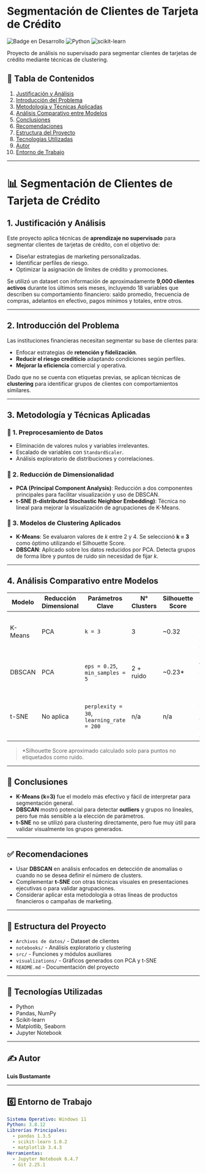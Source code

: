 # Segmentación de Clientes de Tarjeta de Crédito

![Badge en Desarrollo](https://img.shields.io/badge/Estado-✔%20Activo-brightgreen) 
![Python](https://img.shields.io/badge/Python-3.8%2B-blue)
![scikit-learn](https://img.shields.io/badge/scikit--learn-1.0.2-orange)

Proyecto de análisis no supervisado para segmentar clientes de tarjetas de crédito mediante técnicas de clustering.

## 📌 Tabla de Contenidos
1. [Justificación y Análisis](#1-justificación-y-análisis)  
2. [Introducción del Problema](#2-introducción-del-problema)  
3. [Metodología y Técnicas Aplicadas](#3-metodología-y-técnicas-aplicadas)  
4. [Análisis Comparativo entre Modelos](#4-análisis-comparativo-entre-modelos)  
5. [Conclusiones](#conclusiones)  
6. [Recomendaciones](#recomendaciones)  
7. [Estructura del Proyecto](#estructura-del-proyecto)  
8. [Tecnologías Utilizadas](#tecnologías-utilizadas)  
9. [Autor](#autor)  
10. [Entorno de Trabajo](#entorno-de-trabajo)

---

# 📊 Segmentación de Clientes de Tarjeta de Crédito

## 1. Justificación y Análisis

Este proyecto aplica técnicas de **aprendizaje no supervisado** para segmentar clientes de tarjetas de crédito, con el objetivo de:

- Diseñar estrategias de marketing personalizadas.
- Identificar perfiles de riesgo.
- Optimizar la asignación de límites de crédito y promociones.

Se utilizó un dataset con información de aproximadamente **9,000 clientes activos** durante los últimos seis meses, incluyendo 18 variables que describen su comportamiento financiero: saldo promedio, frecuencia de compras, adelantos en efectivo, pagos mínimos y totales, entre otros.

---

## 2. Introducción del Problema

Las instituciones financieras necesitan segmentar su base de clientes para:

- Enfocar estrategias de **retención y fidelización**.
- **Reducir el riesgo crediticio** adaptando condiciones según perfiles.
- **Mejorar la eficiencia** comercial y operativa.

Dado que no se cuenta con etiquetas previas, se aplican técnicas de **clustering** para identificar grupos de clientes con comportamientos similares.

---

## 3. Metodología y Técnicas Aplicadas

### 📌 1. Preprocesamiento de Datos
- Eliminación de valores nulos y variables irrelevantes.
- Escalado de variables con `StandardScaler`.
- Análisis exploratorio de distribuciones y correlaciones.

### 📌 2. Reducción de Dimensionalidad
- **PCA (Principal Component Analysis)**: Reducción a dos componentes principales para facilitar visualización y uso de DBSCAN.
- **t-SNE (t-distributed Stochastic Neighbor Embedding)**: Técnica no lineal para mejorar la visualización de agrupaciones de K-Means.

### 📌 3. Modelos de Clustering Aplicados
- **K-Means**: Se evaluaron valores de *k* entre 2 y 4. Se seleccionó **k = 3** como óptimo utilizando el Silhouette Score.
- **DBSCAN**: Aplicado sobre los datos reducidos por PCA. Detecta grupos de forma libre y puntos de ruido sin necesidad de fijar *k*.

---

## 4. Análisis Comparativo entre Modelos

| Modelo   | Reducción Dimensional | Parámetros Clave                  | N° Clusters     | Silhouette Score | Observaciones Clave                                                      |
|----------|------------------------|-----------------------------------|------------------|------------------|--------------------------------------------------------------------------|
| K-Means  | PCA                    | `k = 3`                           | 3                | ~0.32            | Clusters bien separados. Requiere definir número de clusters.           |
| DBSCAN   | PCA                    | `eps = 0.25`, `min_samples = 5`   | 2 + ruido        | ~0.23*           | Capta ruido y formas no convexas. Sensible a los parámetros.            |
| t-SNE    | No aplica              | `perplexity = 30`, `learning_rate = 200` | n/a       | n/a              | No realiza clustering, pero mejora la visualización de agrupaciones.    |

> *Silhouette Score aproximado calculado solo para puntos no etiquetados como ruido.

---

## 🧾 Conclusiones

- **K-Means (k=3)** fue el modelo más efectivo y fácil de interpretar para segmentación general.
- **DBSCAN** mostró potencial para detectar **outliers** y grupos no lineales, pero fue más sensible a la elección de parámetros.
- **t-SNE** no se utilizó para clustering directamente, pero fue muy útil para validar visualmente los grupos generados.

---

## ✅ Recomendaciones

- Usar **DBSCAN** en análisis enfocados en detección de anomalías o cuando no se desea definir el número de clusters.
- Complementar **t-SNE** con otras técnicas visuales en presentaciones ejecutivas o para validar agrupaciones.
- Considerar aplicar esta metodología a otras líneas de productos financieros o campañas de marketing.

---

## 📂 Estructura del Proyecto

- `Archivos de datos/` - Dataset de clientes
- `notebooks/` - Análisis exploratorio y clustering
- `src/` - Funciones y módulos auxiliares
- `visualizations/` - Gráficos generados con PCA y t-SNE
- `README.md` - Documentación del proyecto


---

## 📌 Tecnologías Utilizadas

- Python
- Pandas, NumPy
- Scikit-learn
- Matplotlib, Seaborn
- Jupyter Notebook

---

## ✍️ Autor

**Luis Bustamante**  

---


## 6️⃣ Entorno de Trabajo
```yaml
Sistema Operativo: Windows 11
Python: 3.8.12
Librerías Principales:
  - pandas 1.3.5
  - scikit-learn 1.0.2
  - matplotlib 3.4.3
Herramientas:
  - Jupyter Notebook 6.4.7
  - Git 2.25.1
